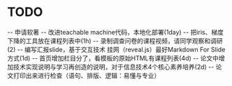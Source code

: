 # TODO
-- 申请软著
-- 改进teachable machine代码，本地化部署(1day)
-- 把iris、梯度下降的工具放在课程列表中(1h)
-- 录制调查问卷的课程视频，请同学观察和调研(2)
-- 编写汇报slide，基于交互技术 挂网（reveal.js）最好Markdown For Slide 方式(1d)
-- 首页增加栏目分了，看模板的原始HTML有课程列表(4d)
-- 论文中增加技术实现说明与学习再创造的说明，对于信息技术4个核心素养培养(2d)
-- 论文打印出来进行检查（语句、排版、逻辑：易懂与专业）
